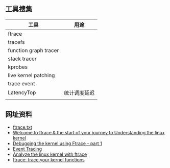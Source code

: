 ## 工具搜集

| 工具                  | 用途         |
| --------------------- | ------------ |
| ftrace                |              |
| tracefs               |              |
| function graph tracer |              |
| stack tracer          |              |
| kprobes               |              |
| live kernel patching  |              |
| trace event           |              |
| LatencyTop            | 统计调度延迟 |
|                       |              |







## 网址资料

* [ftrace.txt](https://www.kernel.org/doc/Documentation/trace/ftrace.txt)
* [Welcome to ftrace & the start of your journey to Understanding the linux kernel](https://blogs.vmware.com/opensource/2019/11/12/ftrace-linux-kernel/)
* [Debugging the kernel using Ftrace - part 1](https://lwn.net/Articles/365835/)
* [Event Tracing](https://www.kernel.org/doc/html/v4.18/trace/events.html)
* [Analyze the linux kernel with ftrace](https://opensource.com/article/21/7/linux-kernel-ftrace)
* [ftrace: trace your kernel functions](https://jvns.ca/blog/2017/03/19/getting-started-with-ftrace/)
